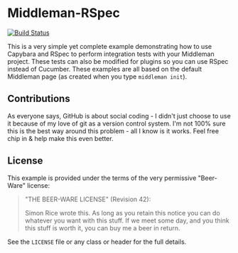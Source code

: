 # Middleman-RSpec

[![Build Status](https://travis-ci.org/simonrice/middleman-rspec.svg)](https://travis-ci.org/simonrice/middleman-rspec)

This is a very simple yet complete example demonstrating how to use Capybara and RSpec to perform integration tests with your Middleman project.  These tests can also be modified for plugins so you can use RSpec instead of Cucumber.  These examples are all based on the default Middleman page (as created when you type `middleman init`).

## Contributions

As everyone says, GitHub is about social coding - I didn't just choose to use it because of my love of git as a version control system.  I'm not 100% sure this is the best way around this problem - all I know is it works.  Feel free chip in & help make this even better.

## License

This example is provided under the terms of the very permissive "Beer-Ware" license:

> "THE BEER-WARE LICENSE" (Revision 42):
>
> Simon Rice wrote this.  As long as you retain this notice you can do whatever you want with this stuff. If we meet some day, and you think this stuff is worth it, you can buy me a beer in return.

See the `LICENSE` file or any class or header for the full details.
